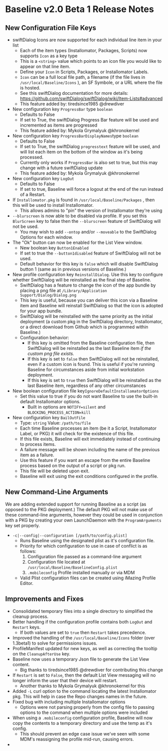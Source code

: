# Baseline v2.0 Beta 1 Release Notes
## New Configuration File Keys
- swiftDialog Icons are now supported for each individual line item in your list
	- Each of the item types (Installomator, Packages, Scripts) now supports `Icon` as a key type
	- This is a `<string>` value which points to an icon file you would like to appear on that line item.
	- Define your `Icon` in Scripts, Packages, or Installomator Labels.
	- `Icon` can be a full local file path, a filename (if the file lives in `/usr/local/Baseline/Icons` ), an SF Symbole, or a URL where the file is hosted.
	- See this swiftDialog documentation for more details: https://github.com/swiftDialog/swiftDialog/wiki/Item-Lists#advanced
	- This feature added by: tiredsince1985 @drewdiver
- New configuration key `ProgressBar` type `boolean`
	- Defaults to False
	- If set to True, the swiftDialog Progress Bar feature will be used and incremented as items are progressed
	- This feature added by: Mykola Grymalyuk @khronokernel
- New configuration key `ProgressBarDisplayNames`type `boolean`
	- Defaults to False
	- If set to True, the swiftDialog `progresstext` feature will be used, and will list each item on the bottom of the window as it's being processed.
	- Currently only works if `ProgressBar` is also set to true, but this may change with a future swiftDialog update
	- This feature added by: Mykola Grymalyuk @khronokernel
- New configuration key `LogOut`
	- Defaults to False
	- If set to true, Baseline will force a logout at the end of the run instead of a Restart.
- If `Installomator.pkg` is found in `/usr/local/Baseline/Packages` , then this will be used to install Installomator. 
	 - This allows admins to "pin" the version of Installomator they're using
- `--blurscreen` is now able to be disabled via profile. If you set this `BlurScreen` key to false then the `--blurscreen` feature of SwiftDialog will not be used. 
	- You may wish to add `--ontop` and/or `--moveable` to the SwiftDialog Options for each window.
- The "Ok" button can now be enabled for the List View window. 
    - New boolean key `Button1Enabled`
    - If set to true the `--button1disabled` feature of SwiftDialog will not be used. 
	- Default behavior for this key is `false` which will disable SwiftDialog button 1 (same as in previous versions of Baseline.)
- New profile configuration key `ReinstallDialog`. Use this key to configure whether SwiftDialog will be reinstalled as the final step of Baseline.
	- SwiftDialog has a feature to change the icon of the app bundle by placing a png file at `/Library/Application Support/Dialog/Dialog.png`
	- This key is useful, because you can deliver this icon via a Baseline item and Baseline will reinstall SwiftDialog so that the icon is adopted for your app bundle.
	- SwiftDialog will be reinstalled with the same priority as the initial deployment (a custom pkg in the SwiftDialog directory, Installomator, or a direct download from Github which is programmed within Baseline.)
	- Configuration behavior:
		- If this key is omitted from the Baseline configuration file, then SwiftDialog will be reinstalled as the last Baseline item *if the custom png file exists.*
		- If this key is set to `false` then SwiftDialog will not be reinstalled, even if a custom icon is found. This is useful if you're running Baseline for circumstances aside from initial workstation deployment.
		- If this key is set to `true` then SwiftDialog will be reinstalled as the last Baseline item, regardless of any other circumstances
- New boolean configuration file key`IgnoreDefaultInstallomatorOptions`
	- Set this value to true if you do not want Baseline to use the built-in default Installomator options.
		- Built in options are `NOTIFY=silent` and `BLOCKING_PROCESS_ACTION=kill`
- New configuration key `BailOutFile`
	- Type: `string` Value: `/path/to/file`
	- Each time Baseline processes an item (be it a Script, Installomator Label, or PKG) it will check for the existence of this file.
	- If this file exists, Baseline will exit immediately instead of continuing to process items.
	- A failure message will be shown including the name of the previous item as a failure.
	- Use this feature if you want an escape from the entire Baseline process based on the output of a script or pkg run.
	- This file will be deleted upon exit.
	- Baseline will exit using the exit conditions configured in the profile.

## New Command-Line Arguments
We are adding extended support for running Baseline as a script (as opposed to the PKG deployment.) The default PKG will not make use of these command-line arguments, however they could be used in conjunction with a PKG by creating your own LaunchDaemon with the `ProgramArguments` key set properly.
- `-c|--config|--configuration [/path/to/config.plist]`
	- Runs Baseline using the designated plist as it's configuration file.
	- Priority for which configuration to use in case of conflict is as follows:
		1. Configuration file passed as a command-line argument
		1. Configuration file located at `/usr/local/Baseline/BaselineConfig.plist`
		1. `.mobileconfig` Profile installed manually or via MDM
	- Valid Plist configuration files can be created using iMazing Profile Editor.

## Improvements and Fixes
- Consolidated temporary files into a single directory to simplified the cleanup process.
- Better handling if the configuration profile contains both `LogOut` and `Restart` keys.
	- If both values are set to `true` then `Restart` takes precedence.
- Improved the handling of the `/usr/local/Baseline/Icons` folder (over 1.3beta1) to solve for permissions issues.
- ProfileManifest updated for new keys, as well as correcting the tooltip on the `CleanupAfterUse` key.
- Baseline now uses a temporary Json file to generate the List View content.
	- Big thanks to tiredsince1985 @drewdiver for contributing this change
- If `Restart` is set to `False`, then the default List View messaging will no longer inform the user that their device will restart.
	- Another thanks to Mykola Grymalyuk @khronokernel for this
- Added `-L` curl option to the command locating the latest Installomator pkg. This will help in case the Repo changes names in the future.
- Fixed bug with including multiple Installomator options
	- Options were not parsing properly from the config file to passing options to the command when multiple options were included
- When using a `.mobileconfig` configuration profile, Baseline will now copy the contents to a temporary directory and use the temp as it's config.
	- This should prevent an edge case issue we've seen with some MDM's reassigning the profile mid-run, causing errors.
- 
